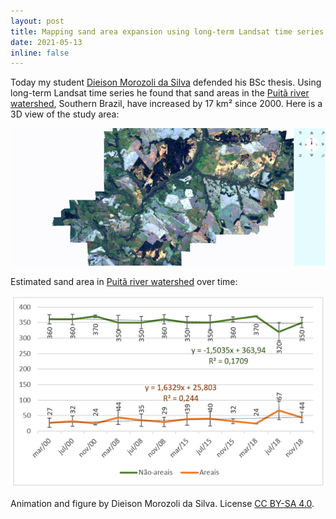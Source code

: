 ```yaml
---
layout: post
title: Mapping sand area expansion using long-term Landsat time series 
date: 2021-05-13
inline: false
---
```


Today my student [Dieison Morozoli da Silva](https://twitter.com/geodieison?s=08) defended his BSc thesis. Using long-term Landsat time series he found that sand areas in the [Puitã river watershed](https://goo.gl/maps/JTfK7Ka8RHD8SNru7), Southern Brazil, have increased by 17 km² since 2000. Here is a 3D view of the study area:

![](/assets/img/3d-sand-areas-opt.gif)

Estimated sand area in [Puitã river watershed](https://goo.gl/maps/JTfK7Ka8RHD8SNru7) over time: 

![](/assets/img/sand-areas-timeseries.png)

Animation and figure by Dieison Morozoli da Silva. License [CC BY-SA 4.0](https://creativecommons.org/licenses/by-sa/4.0/).
